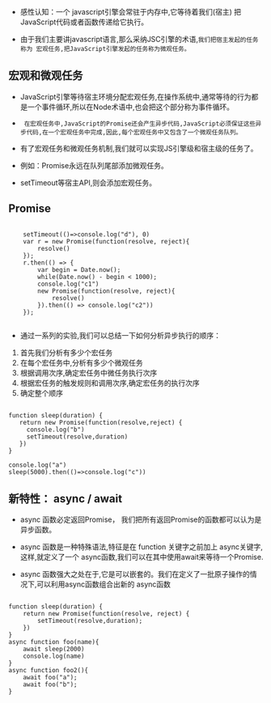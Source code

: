 * 感性认知：一个 javascript引擎会常驻于内存中,它等待着我们(宿主) 把JavaScript代码或者函数传递给它执行。

* 由于我们主要讲javascript语言,那么采纳JSC引擎的术语,```我们把宿主发起的任务称为 宏观任务,把JavaScript引擎发起的任务称为微观任务。```

## 宏观和微观任务
* JavaScript引擎等待宿主环境分配宏观任务,在操作系统中,通常等待的行为都是一个事件循环,所以在Node术语中,也会把这个部分称为事件循环。

* ``` 在宏观任务中,JavaScript的Promise还会产生异步代码,JavaScript必须保证这些异步代码,在一个宏观任务中完成,因此,每个宏观任务中又包含了一个微观任务队列。```
* 有了宏观任务和微观任务机制,我们就可以实现JS引擎级和宿主级的任务了。
* 例如：Promise永远在队列尾部添加微观任务。
* setTimeout等宿主API,则会添加宏观任务。

## Promise

```

    setTimeout(()=>console.log("d"), 0)
    var r = new Promise(function(resolve, reject){
        resolve()
    });
    r.then(() => { 
        var begin = Date.now();
        while(Date.now() - begin < 1000);
        console.log("c1") 
        new Promise(function(resolve, reject){
            resolve()
        }).then(() => console.log("c2"))
    });


```

* 通过一系列的实验,我们可以总结一下如何分析异步执行的顺序：

1. 首先我们分析有多少个宏任务
2. 在每个宏任务中,分析有多少个微观任务
3. 根据调用次序,确定宏任务中微任务执行次序
4. 根据宏任务的触发规则和调用次序,确定宏任务的执行次序
5. 确定整个顺序

```

function sleep(duration) {
   return new Promise(function(resolve,reject) {
     console.log("b")
     setTimeout(resolve,duration)
   })
}

console.log("a")
sleep(5000).then(()=>console.log("c"))

```

## 新特性： async / await 
* async 函数必定返回Promise， 我们把所有返回Promise的函数都可以认为是异步函数。
* async 函数是一种特殊语法,特征是在 function 关键字之前加上 async关键字,这样,就定义了一个 async函数,我们可以在其中使用await来等待一个Promise.

* async 函数强大之处在于,它是可以嵌套的。我们在定义了一批原子操作的情况下,可以利用async函数组合出新的 async函数

```

function sleep(duration) {
    return new Promise(function(resolve, reject) {
        setTimeout(resolve,duration);
    })
}
async function foo(name){
    await sleep(2000)
    console.log(name)
}
async function foo2(){
    await foo("a");
    await foo("b");
}


```
